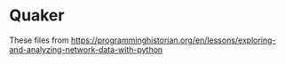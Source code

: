 # Quaker
These files from https://programminghistorian.org/en/lessons/exploring-and-analyzing-network-data-with-python
